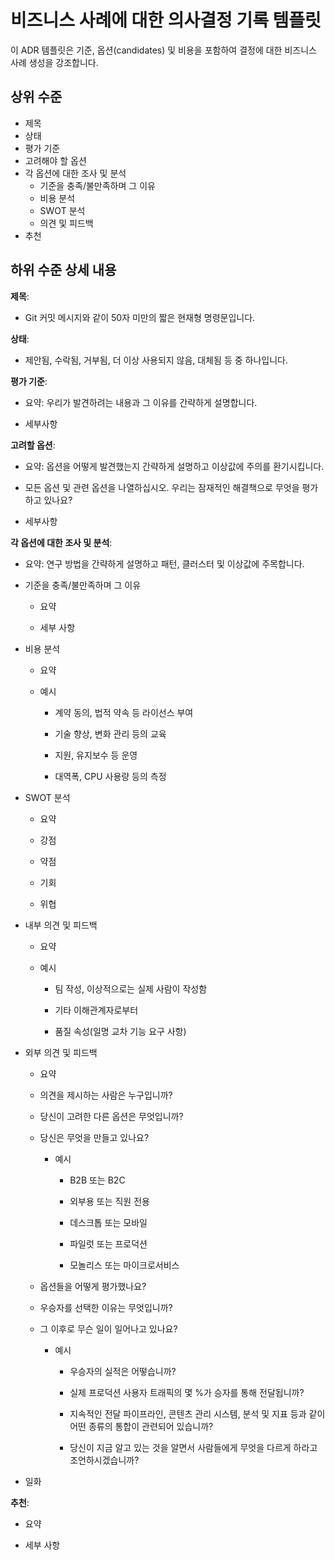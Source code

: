# 비즈니스 사례에 대한 의사결정 기록 템플릿

이 ADR 템플릿은 기준, 옵션(candidates) 및 비용을 포함하여 결정에 대한 비즈니스 사례 생성을 강조합니다.


## 상위 수준

* 제목
* 상태
* 평가 기준
* 고려해야 할 옵션
* 각 옵션에 대한 조사 및 분석
   * 기준을 충족/불만족하며 그 이유
   * 비용 분석
   * SWOT 분석
   * 의견 및 피드백
* 추천


## 하위 수준 상세 내용

**제목**:

   * Git 커밋 메시지와 같이 50자 미만의 짧은 현재형 명령문입니다.

**상태**:

   * 제안됨, 수락됨, 거부됨, 더 이상 사용되지 않음, 대체됨 등 중 하나입니다.

**평가 기준**:

   * 요약: 우리가 발견하려는 내용과 그 이유를 간략하게 설명합니다.

   * 세부사항

**고려할 옵션**:

   * 요약: 옵션을 어떻게 발견했는지 간략하게 설명하고 이상값에 주의를 환기시킵니다.

   * 모든 옵션 및 관련 옵션을 나열하십시오. 우리는 잠재적인 해결책으로 무엇을 평가하고 있나요?

   * 세부사항

**각 옵션에 대한 조사 및 분석**:

   * 요약: 연구 방법을 간략하게 설명하고 패턴, 클러스터 및 이상값에 주목합니다.

   * 기준을 충족/불만족하며 그 이유

     * 요약

     * 세부 사항

   * 비용 분석

     * 요약

     * 예시

       * 계약 동의, 법적 약속 등 라이선스 부여

       * 기술 향상, 변화 관리 등의 교육

       * 지원, 유지보수 등 운영

       * 대역폭, CPU 사용량 등의 측정

   * SWOT 분석

     * 요약

     * 강점

     * 약점

     * 기회

     * 위협

   * 내부 의견 및 피드백

     * 요약

     * 예시

       * 팀 작성, 이상적으로는 실제 사람이 작성함

       * 기타 이해관계자로부터

       * 품질 속성(일명 교차 기능 요구 사항)

   * 외부 의견 및 피드백

     * 요약

     * 의견을 제시하는 사람은 누구입니까?

     * 당신이 고려한 다른 옵션은 무엇입니까?

     * 당신은 무엇을 만들고 있나요?

       * 예시

         * B2B 또는 B2C

         * 외부용 또는 직원 전용

         * 데스크톱 또는 모바일

         * 파일럿 또는 프로덕션

         * 모놀리스 또는 마이크로서비스

     * 옵션들을 어떻게 평가했나요?

     * 우승자를 선택한 이유는 무엇입니까?

     * 그 이후로 무슨 일이 일어나고 있나요?

       * 예시

         * 우승자의 실적은 어떻습니까?

         * 실제 프로덕션 사용자 트래픽의 몇 %가 승자를 통해 전달됩니까?

         * 지속적인 전달 파이프라인, 콘텐츠 관리 시스템, 분석 및 지표 등과 같이 어떤 종류의 통합이 관련되어 있습니까?

         * 당신이 지금 알고 있는 것을 알면서 사람들에게 무엇을 다르게 하라고 조언하시겠습니까?

   * 일화

**추천**:

   * 요약

   * 세부 사항
